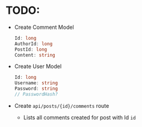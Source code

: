 # TODO:

- Create Comment Model
    ```c#
    Id: long
    AuthorId: long
    PostId: long
    Content: string
    ```

- Create User Model
    ```c#
    Id: long
    Username: string
    Password: string
    // PasswordHash?
    ```

- Create `api/posts/{id}/comments` route
    - Lists all comments created for post with Id `id`
